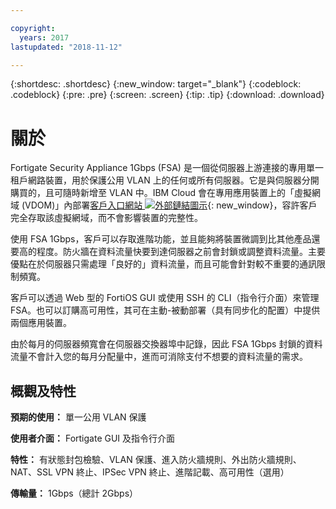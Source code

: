 ```yaml
---

copyright:
  years: 2017
lastupdated: "2018-11-12"

---
```


{:shortdesc: .shortdesc}
{:new_window: target="_blank"}
{:codeblock: .codeblock}
{:pre: .pre}
{:screen: .screen}
{:tip: .tip}
{:download: .download}

# 關於

Fortigate Security Appliance 1Gbps (FSA) 是一個從伺服器上游連接的專用單一租戶網路裝置，用於保護公用 VLAN 上的任何或所有伺服器。它是與伺服器分開購買的，且可隨時新增至 VLAN 中。IBM Cloud 會在專用應用裝置上的「虛擬網域 (VDOM)」內部署[客戶入口網站 ![外部鏈結圖示](../../icons/launch-glyph.svg "外部鏈結圖示")](http://www.fortinet.com/sites/default/files/productdatasheets/FortiGate-300C.pdf){: new_window}，容許客戶完全存取該虛擬網域，而不會影響裝置的完整性。 

使用 FSA 1Gbps，客戶可以存取進階功能，並且能夠將裝置微調到比其他產品還要高的程度。防火牆在資料流量快要到達伺服器之前會封鎖或調整資料流量。主要優點在於伺服器只需處理「良好的」資料流量，而且可能會針對較不重要的通訊限制頻寬。 

客戶可以透過 Web 型的 FortiOS GUI 或使用 SSH 的 CLI（指令行介面）來管理 FSA。也可以訂購高可用性，其可在主動-被動部署（具有同步化的配置）中提供兩個應用裝置。

由於每月的伺服器頻寬會在伺服器交換器埠中記錄，因此 FSA 1Gbps 封鎖的資料流量不會計入您的每月分配量中，進而可消除支付不想要的資料流量的需求。

## 概觀及特性

**預期的使用：** 單一公用 VLAN 保護

**使用者介面：** Fortigate GUI 及指令行介面

**特性：** 有狀態封包檢驗、VLAN 保護、進入防火牆規則、外出防火牆規則、NAT、SSL VPN 終止、IPSec VPN 終止、進階記載、高可用性（選用）

**傳輸量：** 1Gbps（總計 2Gbps）
